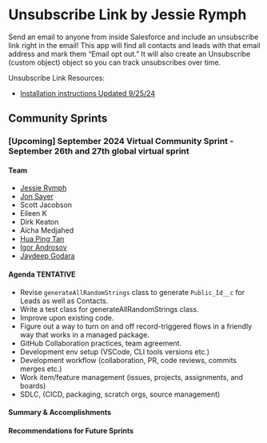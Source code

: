# Unsubscribe Link by Jessie Rymph
Send an email to anyone from inside Salesforce and include an unsubscribe link right in the email! This app will find all contacts and leads with that email address and mark them “Email opt out.” It will also create an Unsubscribe (custom object) object so you can track unsubscribes over time. 

Unsubscribe Link Resources:

- [Installation instructions Updated 9/25/24](https://docs.google.com/document/d/1vevs5MKiTmHEtJXceSsenAm3sViQF38bAfoJ6WdATYA/edit#heading=h.3d7st1pta4ai)

## Community Sprints 

### [Upcoming] September 2024 Virtual Community Sprint - September 26th and 27th global virtual sprint

#### Team

* [Jessie Rymph](https://www.linkedin.com/in/rymph/)
* [Jon Sayer](https://www.linkedin.com/in/jonsayer/)
* Scott Jacobson
* Eileen K
* Dirk Keaton
* Aïcha Medjahed
* [Hua Ping Tan](https://www.linkedin.com/in/huapingtan/)
* [Igor Androsov](https://www.linkedin.com/in/iandrosov/)
* [Jaydeep Godara](https://www.linkedin.com/in/jaydeepgo/)

#### Agenda TENTATIVE
* Revise `generateAllRandomStrings` class to generate `Public_Id__c` for Leads as well as Contacts.
* Write a test class for generateAllRandomStrings class.
* Improve upon existing code.
* Figure out a way to turn on and off record-triggered flows in a friendly way that works in a managed package.
* GitHub Collaboration practices, team agreement.
* Development env setup (VSCode, CLI tools versions etc.)
* Development workflow (collaboration, PR, code reviews, commits merges etc.)
* Work item/feature management (issues, projects, assignments, and boards)
* SDLC, (CICD, packaging, scratch orgs, source management)

#### Summary & Accomplishments
#### Recommendations for Future Sprints
